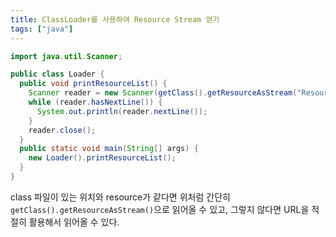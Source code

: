 ```yaml
---
title: ClassLoader를 사용하여 Resource Stream 얻기
tags: ["java"]
---
```


```java
import java.util.Scanner;

public class Loader {
  public void printResourceList() {
    Scanner reader = new Scanner(getClass().getResourceAsStream("ResourceList"));
    while (reader.hasNextLine()) {
      System.out.println(reader.nextLine());
    }
    reader.close();
  }
  public static void main(String[] args) {
    new Loader().printResourceList();
  }
}
```

class 파일이 있는 위치와 resource가 같다면 위처럼 간단히 `getClass().getResourceAsStream()`으로 읽어올 수 있고, 그렇지 않다면 URL을 적절히 활용해서 읽어올 수 있다.

